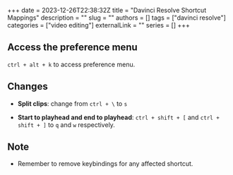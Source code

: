 +++ 
date = 2023-12-26T22:38:32Z
title = "Davinci Resolve Shortcut Mappings"
description = ""
slug = ""
authors = []
tags = ["davinci resolve"]
categories = ["video editing"]
externalLink = ""
series = []
+++

## Access the preference menu

`ctrl + alt + k` to access preference menu.

## Changes

- **Split clips**: change from `ctrl + \` to `s`

- **Start to playhead and end to playhead**: `ctrl + shift + [` and `ctrl + shift + ]` to `q` and `w` respectively.

## Note

- Remember to remove keybindings for any affected shortcut.
